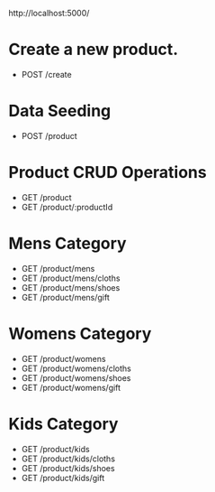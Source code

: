 http://localhost:5000/

# Create a new product.
- POST	/create	

# Data Seeding
- POST	/product	

# Product CRUD Operations	
- GET	    /product	
- GET	    /product/:productId	

# Mens Category

- GET	/product/mens	
- GET	/product/mens/cloths	
- GET	/product/mens/shoes
- GET	/product/mens/gift	

# Womens Category

- GET	/product/womens	
- GET	/product/womens/cloths	
- GET	/product/womens/shoes	
- GET	/product/womens/gift	

# Kids Category

- GET	/product/kids	
- GET	/product/kids/cloths	
- GET	/product/kids/shoes	
- GET	/product/kids/gift	

